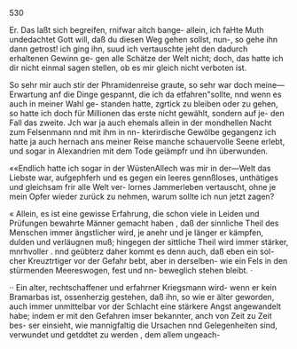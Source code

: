 530

Er. Das laßt sich begreifen, rnifwar aitch bange- allein,
ich faHte Muth undedachtet Gott will, daß du diesen Weg
gehen sollst, nun-, so gehe ihn dann getrost! ich ging ihn,
suud ich vertauschte jeht den dadurch erhaltenen Gewinn ge-
gen alle Schätze der Welt nicht; doch, das hatte ich dir
nicht einmal sagen stellen, ob es mir gleich nicht verboten ist.

So sehr mir auch stir der Phramidenreise graute, so sehr
war doch meine— Erwartung anf die Dinge gespannt, die ich
da etfahren"sollte, nnd wenn es auch in meiner Wahl ge-
standen hatte, zgrtick zu bleiben oder zu gehen, so hatte ich
doch für Millionen das erste nicht gewählt, sondern auf je-
den Fall das zweite. Jch war ja auch ehemals allein in
der mondhellen Nacht zum Felsenmann nnd mit ihm in nn-
kterirdische Gewölbe gegangenz ich hatte ja auch hernach ans
meiner Reise manche schauervolle Seene erlebt, und sogar in
Alexandrien mit dem Tode geiämpfr und ihn überwunden.

««Endlich hatte ich sogar in der WüstenAllech was mir in
der—Welt das Liebste war, aufgephferh und es gegen ein
leeres gennßloses, unthätiges und gleichsam frir alle Welt ver-
lornes Jammerleben vertauscht, ohne je mein Opfer wieder
zurück zu nehmen, warum sollte ich nun jetzt zagen?

« Allein, es ist eine gewisse Erfahrung, die schon viele in
Leiden und Prüfungen bewahrte Männer gemacht haben , daß
der sinnliche Theil des Menschen immer ängstlicher wird, je
anehr und je länger er kämpfen, dulden und verläugnen muß;
hingegen der sittliche Theil wird immer stärker, mnrhvoller .
nnd geübterz daher kommt es denn auch, daß eben ein sol-
cher Kreuztrtiger vor der Gefahr bebt, aber in derselben-
wie ein Fels in den stürmenden Meereswogen, fest und nn-
beweglich stehen bleibt. ·

·· Ein alter, rechtschaffener und erfahrner Kriegsmann wird-
wenn er kein Bramarbas ist, ossenherzig gestehen, daß ihn,
so wie er älter geworden, auch immer unmittelbar vor der
Schlacht eine stärkere Angst angewandelt habe; indem er mit
den Gefahren imser bekannter, anch von Zeit zu Zeit bes-
ser einsieht, wie mannigfaltig die Ursachen nnd Gelegenheiten
sind, verwundet und getddtet zu werden , dem allem ungeach-

